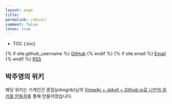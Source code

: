 ```yaml
---
layout: page
title:
permalink: /about/
comment: false
latex: true
---
```

* TOC
{:toc}

<div class="contact">
{% if site.github_username %}
        <a href="https://github.com/{{ site.github_username }}">GitHub</a>
{% endif %}
<!-- {% if site.twitter_username %}
        <a href="https://twitter.com/{{ site.twitter_username }}">Twitter</a>
{% endif %} -->
{% if site.email %}
        <a href="mailto:{{ site.email }}">Email</a>
{% endif %}
        <a href="{{ "/feed.xml" | prepend: site.baseurl }}">RSS</a>
</div>

## 박주영의 위키

해당 위키는 기계인간 종립(johngrib)님의 [Vimwiki + Jekyll + Github.io로 나만의 위키를 만들자](https://johngrib.github.io/wiki/my-wiki/)를 통해 만들어졌습니다.
